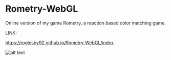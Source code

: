 # Rometry-WebGL
Online version of my game Rometry, a reaction based color matching game.

LINK: 

https://roglesby92.github.io/Rometry-WebGL/index

![alt text](https://user-images.githubusercontent.com/33335790/58683615-e5929f00-8329-11e9-9335-e54a2e00d57b.png)
